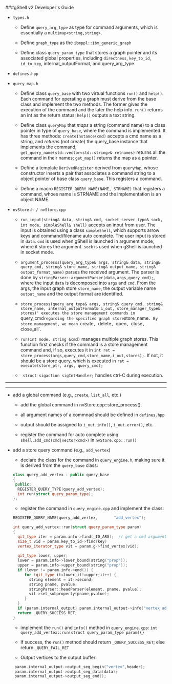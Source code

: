 ###gShell v2 Developer's Guide

- `types.h`

  * Define `query_arg_type` as type for command arguments, which is essentially a `multimap<string,string>`.

  * Define `graph_type` as the `ibmppl::ibm_generic_graph`

  * Define class `query_param_type` that stores a graph pointer and its associated global properties, including `directness`, `key_to_id`, `id_to_key`, internal_outputFormat, and query_arg_type. 

- `defines.hpp`

- `query_map.h`

  * Define class `query_base` with two virtual functions `run()` and `help()`. Each command for operating a graph must derive from the base class and implement the two methods. The former gives the execution of the command and the later the help info. `run()` returns an int as the return status; `help()` outputs a text string.

  * Define class `queryMap` that _maps_ a string (command name) to a class pointer in type of `query_base`, where the command is implemented. It has three methods: `createInstance(cmd)` accepts a cmd name as a string, and _returns_ (not create) the query_base instance that implements the command; `get_query_name(std::vector<std::string>& retnames)` returns all the command in their names; `get_map()` returns the map as a pointer.

  * Define a template `DerivedRegister` derived from `queryMap`, whose constructor inserts a pair that associates a command string to a object pointer of base class `query_base`. This registers a command.

  * Define a macro `REGISTER_QUERY_NAME(NAME, STRNAME)` that registers a command, whoes name is STRNAME and the implementation is an object NAME.

- `nvStore.h / nvStore.cpp`

  * `run_input(string& data, string& cmd, socket_server_type& sock, int mode, simpleShell& shell)` accepts an input from user. The input is obtained using a class `simpleShell`, which supports arrow keys and command/filename auto complete. The user input is stored in `data`. `cmd` is used when gShell is launched in argument mode, where it stores the argument. `sock` is used when gShell is launched in socket mode. 

  * `argument_processs(query_arg_type& args,
                       string& data, string& query_cmd,
                       string& store_name, string& output_name,
                       string& output_format_name)` parses the received argument. The parser is done by `stringParser::argumentParser(data,args,query_cmd);`, where the input `data` is decomposed into `args` and `cmd`. From the args, the input graph store `store_name`, the output variable name `output_name` and the output format are identified. 

  * `store_process(query_arg_type& args, string& query_cmd,
                  string& store_name, internal_outputFormat& i_out,
               store_manager_type& stores)' executes the store management commands in `query_cmd` regarding the specified graph store `store_name`. By store management, we mean `create`, `delete`, `open`, `close`, `close_all`.

  * `run(int mode, string &cmd)` manages multiple graph stores. This function first checks if the command is a store management command and, if so, executes it in `int ret = store_process(args,query_cmd,store_name,i_out,stores);`. If not, it should be a store query, which is executed in `ret = execute(store_ptr, args, query_cmd);` 

  * ` struct sigaction sigIntHandler;` handles ctrl-C during execution.
 
-----------------
-----------------

- add a global command (e.g., `create`, `list_all`, etc.)

  * add the global command in nvStore.cpp::store_process().

  * all argument names of a commnad should be defined in `defines.hpp`

  * output should be assigned to `i_out.info()`, `i_out.error()`, etc.
 
  * register the command for auto complete using `shell.add_cmd(cmd|vector<cmd>)` in `nvStore.cpp::run()` 

- add a store query command (e.g., `add_vertex`)

  * declare the class for the command in `query_engine.h`, making sure it is derived from the `query_base` class:
  ```cpp
  class query_add_vertex : public query_base
  {
   public:
    REGISTER_QUERY_TYPE(query_add_vertex);
    int run(struct query_param_type);
  };
  ```
  * register the command in `query_engine.cpp` and implement the class: 

  ```cpp
  REGISTER_QUERY_NAME(query_add_vertex,       "add_vertex");

  int query_add_vertex::run(struct query_param_type param)
  {
    qit_type iter = param.info->find(_ID_ARG);  // get a cmd argument (defined in defines.hpp)	
    size_t vid = param.key_to_id->find(key)
    vertex_iterator_type vit = param.g->find_vertex(vid);
 
    qit_type lower, upper;
    lower = param.info->lower_bound(string("prop"));
    upper = param.info->upper_bound(string("prop"));
    if (lower != param.info->end()) {
       for (qit_type it=lower;it!=upper;it++) {
         string element = it->second;
         string pname, pvalue;
         stringParser::headParser(element, pname, pvalue);
         vit->set_subproperty(pname,pvalue);
       }
    }
    if (param.internal_output) param.internal_output->info("vertex added");
    return _QUERY_SUCCESS_RET;
  }
  ````
  
  * implement the `run()` and `info()` method in `query_engine.cpp`: `int query_add_vertex::run(struct query_param_type param){}`

  * If success, the `run()` method should return `_QUERY_SUCCESS_RET`; else return `_QUERY_FAIL_RET`

  * Output vertices to the output buffer:

```cpp
    param.internal_output->output_seg_begin("vertex",header);
    param.internal_output->output_seg_data(data);
    param.internal_output->output_seg_end();
````

